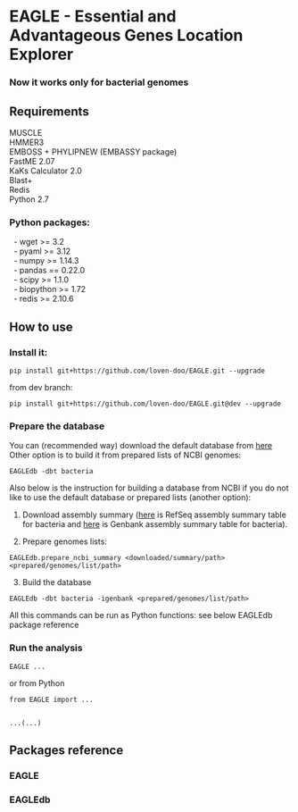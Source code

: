 # EAGLE - Essential and Advantageous Genes Location Explorer  
### Now it works only for bacterial genomes

## Requirements
MUSCLE  
HMMER3  
EMBOSS + PHYLIPNEW (EMBASSY package)  
FastME 2.07  
KaKs Calculator 2.0  
Blast+  
Redis  
Python 2.7  
### Python packages:  
&nbsp; - wget >= 3.2  
&nbsp; - pyaml >= 3.12  
&nbsp; - numpy >= 1.14.3  
&nbsp; - pandas == 0.22.0  
&nbsp; - scipy >= 1.1.0  
&nbsp; - biopython >= 1.72  
&nbsp; - redis >= 2.10.6  

## How to use

### Install it:
```
pip install git+https://github.com/loven-doo/EAGLE.git --upgrade  
```
from dev branch:
```
pip install git+https://github.com/loven-doo/EAGLE.git@dev --upgrade
```

### Prepare the database
You can (recommended way) download the default database from [here]()  
Other option is to build it from prepared lists of NCBI genomes:
```
EAGLEdb -dbt bacteria
```
  
Also below is the instruction for building a database from NCBI if you do not like to use the default database or prepared lists (another option):  
1. Download assembly summary ([here](https://ftp.ncbi.nlm.nih.gov/genomes/refseq/bacteria/assembly_summary.txt) is RefSeq assembly summary table for bacteria and 
[here](https://ftp.ncbi.nlm.nih.gov/genomes/genbank/bacteria/assembly_summary.txt) is Genbank assembly summary table for bacteria).  
   
2. Prepare genomes lists:
```
EAGLEdb.prepare_ncbi_summary <downloaded/summary/path> <prepared/genomes/list/path>
```
   
3. Build the database
```
EAGLEdb -dbt bacteria -igenbank <prepared/genomes/list/path>
```
  

All this commands can be run as Python functions: see below EAGLEdb package reference  
  
### Run the analysis
```
EAGLE ...
```
or from Python
```
from EAGLE import ...


...(...)
```
  
## Packages reference

### EAGLE

### EAGLEdb

